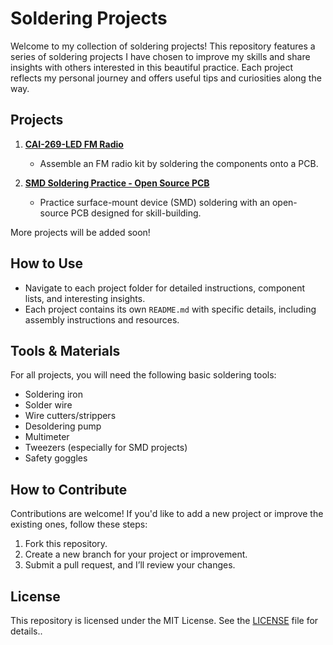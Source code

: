 # Soldering Projects

Welcome to my collection of soldering projects! This repository features a series of soldering projects I have chosen to improve my skills and share insights with others interested in this beautiful practice. Each project reflects my personal journey and offers useful tips and curiosities along the way.

## Projects

1. [**CAI-269-LED FM Radio**](./CAI-269-LED-FM-Radio)
   - Assemble an FM radio kit by soldering the components onto a PCB.

2. [**SMD Soldering Practice - Open Source PCB**](./SMD-Soldering-Practice)
   - Practice surface-mount device (SMD) soldering with an open-source PCB designed for skill-building.

More projects will be added soon!

## How to Use

- Navigate to each project folder for detailed instructions, component lists, and interesting insights.
- Each project contains its own `README.md` with specific details, including assembly instructions and resources.

## Tools & Materials

For all projects, you will need the following basic soldering tools:

- Soldering iron
- Solder wire
- Wire cutters/strippers
- Desoldering pump
- Multimeter
- Tweezers (especially for SMD projects)
- Safety goggles

## How to Contribute

Contributions are welcome! If you'd like to add a new project or improve the existing ones, follow these steps:

1. Fork this repository.
2. Create a new branch for your project or improvement.
3. Submit a pull request, and I’ll review your changes.

## License

This repository is licensed under the MIT License. See the [LICENSE](./LICENSE) file for details..
